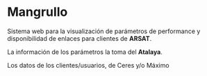 # Mangrullo

Sistema web para la visualización de parámetros de performance y disponibilidad de enlaces para clientes de **ARSAT**.

La información de los parámetros la toma del **Atalaya**.

Los datos de los clientes/usuarios, de Ceres y/o Máximo

